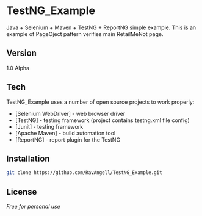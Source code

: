 TestNG_Example
==============

Java + Selenium + Maven + TestNG + ReportNG simple example. 
This is an example of PageOject pattern verifies main RetailMeNot page.

Version
----

1.0 Alpha

Tech
-----------

TestNG_Example uses a number of open source projects to work properly:

* [Selenium WebDriver] - web browser driver
* [TestNG] - testing framework (project contains testng.xml file config)
* [Junit] - testing framework
* [Apache Maven] - build automation tool
* [ReportNG] - report plugin for the TestNG

Installation
--------------
```sh
git clone https://github.com/RavAngell/TestNG_Example.git
```
License
----
*Free for personal use*

